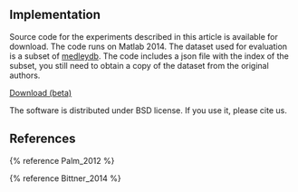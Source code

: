 ---
---

## Implementation

Source code for the experiments described in this article is available for
download. The code runs on Matlab 2014. The dataset used for evaluation is a
subset of [medleydb](http://medleydb.weebly.com/). The code includes a json file with the index of the subset,
you still need to obtain a copy of the dataset from the original authors.

[Download (beta)](http://cvssp.org/download/deep_karaoke_code_1.0beta.zip)

The software is distributed under BSD license. If you use it, please cite us.

## References

{% reference Palm_2012 %}

{% reference Bittner_2014 %}
